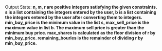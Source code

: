 Output State: **n, m, r are positive integers satisfying the given constraints. s is a list containing the integers entered by the user, b is a list containing the integers entered by the user after converting them to integers. min_buy_price is the minimum value in the list s, max_sell_price is the maximum value in list b. The maximum sell price is greater than the minimum buy price. max_shares is calculated as the floor division of r by min_buy_price. remaining_bourles is the remainder of dividing r by min_buy_price.**